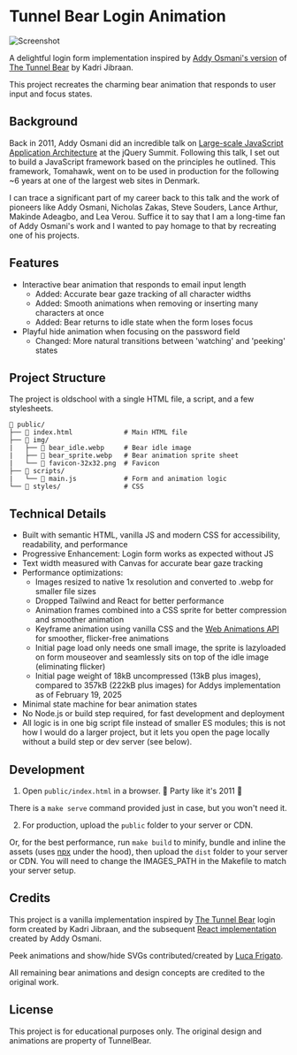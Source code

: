 # Tunnel Bear Login Animation

![Screenshot](https://jensroland.com/projects/bear/screenshot-small.jpg)

A delightful login form implementation inspired by [Addy Osmani's version](https://github.com/addyosmani/tunnel-bear-login) of [The Tunnel Bear](https://www.tunnelbear.com/account/login) by Kadri Jibraan.

This project recreates the charming bear animation that responds to user input and focus states.

## Background

Back in 2011, Addy Osmani did an incredible talk on [Large-scale JavaScript Application Architecture](https://addyosmani.com/blog/large-scale-javascript-application-architecture/) at the jQuery Summit. Following this talk, I set out to build a JavaScript framework based on the principles he outlined. This framework, Tomahawk, went on to be used in production for the following ~6 years at one of the largest web sites in Denmark.

I can trace a significant part of my career back to this talk and the work of pioneers like Addy Osmani, Nicholas Zakas, Steve Souders, Lance Arthur, Makinde Adeagbo, and Lea Verou. Suffice it to say that I am a long-time fan of Addy Osmani's work and I wanted to pay homage to that by recreating one of his projects.

## Features

- Interactive bear animation that responds to email input length
  - Added: Accurate bear gaze tracking of all character widths
  - Added: Smooth animations when removing or inserting many characters at once
  - Added: Bear returns to idle state when the form loses focus
- Playful hide animation when focusing on the password field
  - Changed: More natural transitions between 'watching' and 'peeking' states

## Project Structure

The project is oldschool with a single HTML file, a script, and a few stylesheets.

```plaintext
📁 public/
├── 📄 index.html             # Main HTML file
├── 📁 img/
|   ├── 🐻 bear_idle.webp     # Bear idle image
|   ├── 🐻 bear_sprite.webp   # Bear animation sprite sheet
|   └── 🐻 favicon-32x32.png  # Favicon
├── 📁 scripts/
|   └── 📄 main.js            # Form and animation logic
└── 📁 styles/                # CSS
```

## Technical Details

- Built with semantic HTML, vanilla JS and modern CSS for accessibility, readability, and performance
- Progressive Enhancement: Login form works as expected without JS
- Text width measured with Canvas for accurate bear gaze tracking
- Performance optimizations:
  - Images resized to native 1x resolution and converted to .webp for smaller file sizes
  - Dropped Tailwind and React for better performance
  - Animation frames combined into a CSS sprite for better compression and smoother animation
  - Keyframe animation using vanilla CSS and the [Web Animations API](https://developer.mozilla.org/en-US/docs/Web/API/Web_Animations_API) for smoother, flicker-free animations
  - Initial page load only needs one small image, the sprite is lazyloaded on form mouseover and seamlessly sits on top of the idle image (eliminating flicker)
  - Initial page weight of 18kB uncompressed (13kB plus images), compared to 357kB (222kB plus images) for Addys implementation as of February 19, 2025
- Minimal state machine for bear animation states
- No Node.js or build step required, for fast development and deployment
- All logic is in one big script file instead of smaller ES modules; this is not how I would do a larger project, but it lets you open the page locally without a build step or dev server (see below).

## Development

1. Open `public/index.html` in a browser. 🍾 Party like it's 2011 🍾

There is a `make serve` command provided just in case, but you won't need it.

2. For production, upload the `public` folder to your server or CDN.

Or, for the best performance, run `make build` to minify, bundle and inline the assets (uses [npx](https://docs.npmjs.com/cli/v8/commands/npx) under the hood), then upload the `dist` folder to your server or CDN. You will need to change the IMAGES_PATH in the Makefile to match your server setup.

## Credits

This project is a vanilla implementation inspired by [The Tunnel Bear](https://www.tunnelbear.com/account/login) login form created by Kadri Jibraan, and the subsequent [React implementation](https://github.com/addyosmani/tunnel-bear-login) created by Addy Osmani.

Peek animations and show/hide SVGs contributed/created by [Luca Frigato](https://github.com/FrigaZzz).

All remaining bear animations and design concepts are credited to the original work.

## License

This project is for educational purposes only. The original design and animations are property of TunnelBear.
